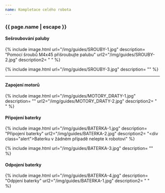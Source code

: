 ```yaml
---
name: Kompletace celého robota
---
```

### {{ page.name | escape }}

#### Sešroubování paluby
{% include image.html
    url="/img/guides/SROUBY-1.jpg"
    description=
        "Pomocí šroubů M4x45 přišroubujte palubu"
    url2="/img/guides/SROUBY-2.jpg"
    description2=
        " "
%}

{% include image.html
    url="/img/guides/SROUBY-3.jpg"
    description=
        ""
%}



---

#### Zapojení motorů

{% include image.html
    url="/img/guides/MOTORY_DRATY-1.jpg"
    description=
        ""
    url2="/img/guides/MOTORY_DRATY-2.jpg"
    description2=
        " "
%}


#### Připojení baterky

{% include image.html
    url="/img/guides/BATERKA-1.jpg"
    description=
        "Připojení baterky"
    url2="/img/guides/BATERKA-2.jpg"
    description2=
        "<div class=\"alert\">Baterku v žádném případě nelepte k robotovi</div>"
%}

{% include image.html
    url="/img/guides/BATERKA-3.jpg"
    description=
        ""
%}


#### Odpojení baterky

{% include image.html
    url="/img/guides/BATERKA-4.jpg"
    description=
        "Odpjení baterky"
    url2="/img/guides/BATERKA-1.jpg"
    description2=
        " "        
%}